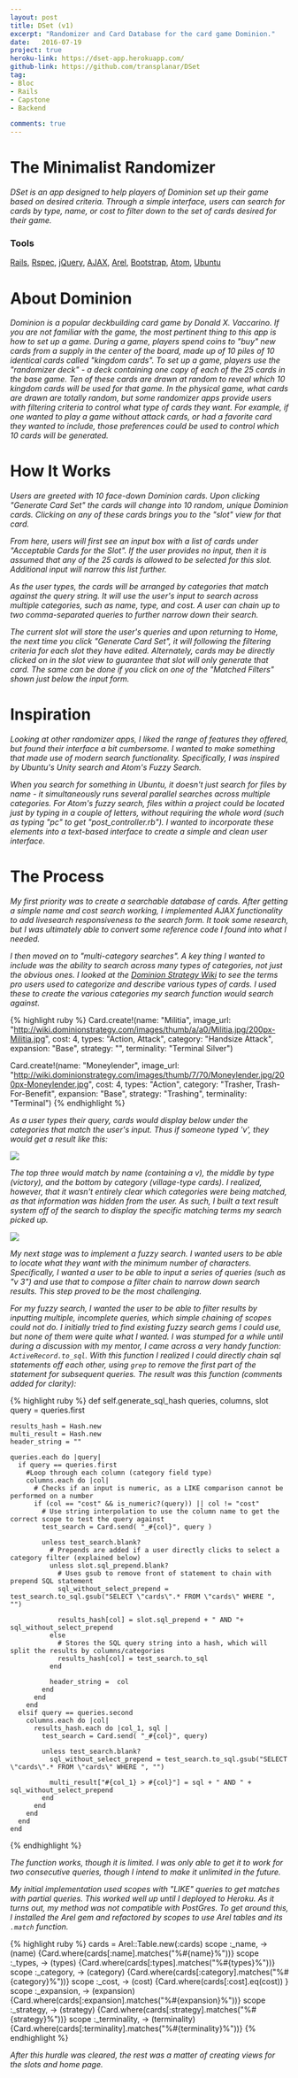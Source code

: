 ```yaml
---
layout: post
title: DSet (v1)
excerpt: "Randomizer and Card Database for the card game Dominion."
date:   2016-07-19
project: true
heroku-link: https://dset-app.herokuapp.com/
github-link: https://github.com/transplanar/DSet
tag:
- Bloc
- Rails
- Capstone
- Backend

comments: true
---
```


# The Minimalist Randomizer
*DSet is an app designed to help players of Dominion set up their game based on desired criteria. Through a simple interface, users can search for cards by type, name, or cost to filter down to the set of cards desired for their game.*

### Tools
[Rails](http://rubyonrails.org/), [Rspec](http://rspec.info/), [jQuery](https://jquery.com/), [AJAX](https://api.jquery.com/category/ajax/), [Arel](https://github.com/rails/arel), [Bootstrap](http://getbootstrap.com/), [Atom](https://atom.io/), [Ubuntu](http://www.ubuntu.com/)

# About Dominion
*Dominion is a popular deckbuilding card game by Donald X. Vaccarino. If you are not familiar with the game, the most pertinent thing to this app is how to set up a game. During a game, players spend coins to "buy" new cards from a supply in the center of the board, made up of 10 piles of 10 identical cards called "kingdom cards". To set up a game, players use the "randomizer deck" - a deck containing one copy of each of the 25 cards in the base game. Ten of these cards are drawn at random to reveal which 10 kingdom cards will be used for that game.*
*In the physical game, what cards are drawn are totally random, but some randomizer apps provide users with filtering criteria to control what type of cards they want. For example, if one wanted to play a game without attack cards, or had a favorite card they wanted to include, those preferences could be used to control which 10 cards will be generated.*

# How It Works
*Users are greeted with 10 face-down Dominion cards. Upon clicking "Generate Card Set" the cards will change into 10 random, unique Dominion cards. Clicking on any of these cards brings you to the "slot" view for that card.*

*From here, users will first see an input box with a list of cards under "Acceptable Cards for the Slot". If the user provides no input, then it is assumed that any of the 25 cards is allowed to be selected for this slot. Additional input will narrow this list further.*

*As the user types, the cards will be arranged by categories that match against the query string. It will use the user's input to search across multiple categories, such as name, type, and cost. A user can chain up to two comma-separated queries to further narrow down their search.*

*The current slot will store the user's queries and upon returning to Home, the next time you click "Generate Card Set", it will following the filtering criteria for each slot they have edited. Alternately, cards may be directly clicked on in the slot view to guarantee that slot will only generate that card. The same can be done if you click on one of the "Matched Filters" shown just below the input form.*

# Inspiration
*Looking at other randomizer apps, I liked the range of features they offered, but found their interface a bit cumbersome. I wanted to make something that made use of modern search functionality. Specifically, I was inspired by Ubuntu's Unity search and Atom's Fuzzy Search.*

*When you search for something in Ubuntu, it doesn't just search for files by name - it simultaneously runs several parallel searches across multiple categories. For Atom's fuzzy search, files within a project could be located just by typing in a couple of letters, without requiring the whole word (such as typing "pc" to get "post_controller.rb"). I wanted to incorporate these elements into a text-based interface to create a simple and clean user interface.*

# The Process
*My first priority was to create a searchable database of cards. After getting a simple name and cost search working, I implemented AJAX functionality to add livesearch responsiveness to the search form. It took some research, but I was ultimately able to convert some reference code I found into what I needed.*

*I then moved on to "multi-category searches". A key thing I wanted to include was the ability to search across many types of categories, not just the obvious ones. I looked at the [Dominion Strategy Wiki](http://wiki.dominionstrategy.com/index.php/Main_Page) to see the terms pro users used to categorize and describe various types of cards. I used these to create the various categories my search function would search against.*

{% highlight ruby %}
Card.create!(name: "Militia",
            image_url: "http://wiki.dominionstrategy.com/images/thumb/a/a0/Militia.jpg/200px-Militia.jpg",
            cost: 4,
            types: "Action, Attack",
            category: "Handsize Attack",
            expansion: "Base",
            strategy: "",
            terminality: "Terminal Silver")


Card.create!(name: "Moneylender",
            image_url: "http://wiki.dominionstrategy.com/images/thumb/7/70/Moneylender.jpg/200px-Moneylender.jpg",
            cost: 4,
            types: "Action",
            category: "Trasher, Trash-For-Benefit",
            expansion: "Base",
            strategy: "Trashing",
            terminality: "Terminal")
{% endhighlight %}

 *As a user types their query, cards would display below under the categories that match the user's input. Thus if someone typed 'v', they would get a result like this:*

<!-- REVIEW tweak this. Change to a lightbox? https://github.com/appfoundry/jekyll-lightbox -->
<img src= "{{ site.url }}/assets/img/multi-category-results.png" class='example-image'>

*The top three would match by name (containing a v), the middle by type (victory), and the bottom by category (village-type cards). I realized, however, that it wasn't entirely clear which categories were being matched, as that information was hidden from the user. As such, I built a text result system off of the search to display the specific matching terms my search picked up.*

<!-- ![seeds](/assets/img/seeds-example.png) -->
<img src= "{{ site.url }}/assets/img/seeds-example.png" class='example-image'>

*My next stage was to implement a fuzzy search. I wanted users to be able to locate what they want with the minimum number of characters. Specifically, I wanted a user to be able to input a series of queries (such as "v 3") and use that to compose a filter chain to narrow down search results. This step proved to be the most challenging.*

*For my fuzzy search, I wanted the user to be able to filter results by inputting multiple, incomplete queries, which simple chaining of scopes could not do. I initially tried to find existing fuzzy search gems I could use, but none of them were quite what I wanted. I was stumped for a while until during a discussion with my mentor, I came across a very handy function: ```ActiveRecord.to_sql```.*
*With this function I realized I could directly chain sql statements off each other, using ```grep``` to remove the first part of the statement for subsequent queries. The result was this function (comments added for clarity):*

{% highlight ruby %}
def self.generate_sql_hash queries, columns, slot
    query = queries.first

    results_hash = Hash.new
    multi_result = Hash.new
    header_string = ""

    queries.each do |query|
      if query == queries.first
        #Loop through each column (category field type)
        columns.each do |col|
          # Checks if an input is numeric, as a LIKE comparison cannot be performed on a number
          if (col == "cost" && is_numeric?(query)) || col != "cost"
            # Use string interpolation to use the column name to get the correct scope to test the query against
            test_search = Card.send( "_#{col}", query )

            unless test_search.blank?
              # Prepends are added if a user directly clicks to select a category filter (explained below)
              unless slot.sql_prepend.blank?
                # Uses gsub to remove front of statement to chain with prepend SQL statement
                sql_without_select_prepend = test_search.to_sql.gsub("SELECT \"cards\".* FROM \"cards\" WHERE ", "")

                results_hash[col] = slot.sql_prepend + " AND "+ sql_without_select_prepend
              else
                # Stores the SQL query string into a hash, which will split the results by columns/categories
                results_hash[col] = test_search.to_sql
              end

              header_string =  col
            end
          end
        end
      elsif query == queries.second
        columns.each do |col|
          results_hash.each do |col_1, sql |
            test_search = Card.send( "_#{col}", query)

            unless test_search.blank?
              sql_without_select_prepend = test_search.to_sql.gsub("SELECT \"cards\".* FROM \"cards\" WHERE ", "")

              multi_result["#{col_1} > #{col}"] = sql + " AND " + sql_without_select_prepend
            end
          end
        end
      end
    end
{% endhighlight %}

*The function works, though it is limited. I was only able to get it to work for two consecutive queries, though I intend to make it unlimited in the future.*

*My initial implementation used scopes with "LIKE" queries to get matches with partial queries. This worked well up until I deployed to Heroku. As it turns out, my method was not compatible with PostGres. To get around this, I installed the Arel gem and refactored by scopes to use Arel tables and its ```.match``` function.*

{% highlight ruby %}
  cards = Arel::Table.new(:cards)
  scope :_name, -> (name) {Card.where(cards[:name].matches("%#{name}%"))}
  scope :_types, -> (types) {Card.where(cards[:types].matches("%#{types}%"))}
  scope :_category, -> (category) {Card.where(cards[:category].matches("%#{category}%"))}
  scope :_cost, -> (cost) {Card.where(cards[:cost].eq(cost)) }
  scope :_expansion, -> (expansion) {Card.where(cards[:expansion].matches("%#{expansion}%"))}
  scope :_strategy, -> (strategy) {Card.where(cards[:strategy].matches("%#{strategy}%"))}
  scope :_terminality, -> (terminality) {Card.where(cards[:terminality].matches("%#{terminality}%"))}
{% endhighlight %}

*After this hurdle was cleared, the rest was a matter of creating views for the slots and home page.*
